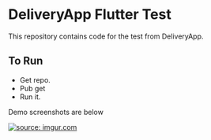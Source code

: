 # DeliveryApp Flutter Test

This repository contains code for the test from DeliveryApp.

## To Run
 - Get repo.
 - Pub get
 - Run it.

Demo screenshots are below

<a href="https://imgur.com/HYu8rhe"><img src="https://i.imgur.com/HYu8rhe.jpg" title="source: imgur.com" /></a>
